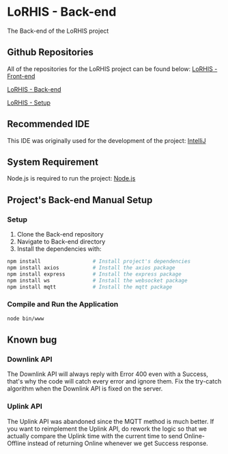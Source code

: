 # LoRHIS - Back-end
The Back-end of the LoRHIS project

## Github Repositories
All of the repositories for the LoRHIS project can be found below:
[LoRHIS - Front-end](https://github.com/Nadekoii/LoRHIS-frontend)

[LoRHIS - Back-end](https://github.com/Nadekoii/LoRHIS-backend)

[LoRHIS - Setup](https://github.com/Nadekoii/LoRHIS-setup)

## Recommended IDE
This IDE was originally used for the development of the project:
[IntelliJ](https://www.jetbrains.com/idea/)

## System Requirement
Node.js is required to run the project:
[Node.js](https://nodejs.org/en/download/package-manager)

## Project's Back-end Manual Setup
### Setup
1. Clone the Back-end repository
2. Navigate to Back-end directory
3. Install the dependencies with:
```sh
npm install                 # Install project's dependencies
npm install axios           # Install the axios package
npm install express         # Install the express package
npm install ws              # Install the websocket package
npm install mqtt            # Install the mqtt package
```

### Compile and Run the Application

```sh
node bin/www
```

## Known bug
### Downlink API
The Downlink API will always reply with Error 400 even with a Success, that's why the code will catch every error and ignore them. Fix the try-catch algorithm when the Downlink API is fixed on the server.
### Uplink API
The Uplink API was abandoned since the MQTT method is much better. If you want to reimplement the Uplink API, do rework the logic so that we actually compare the Uplink time with the current time to send Online-Offline instead of returning Online whenever we get Success response. 
